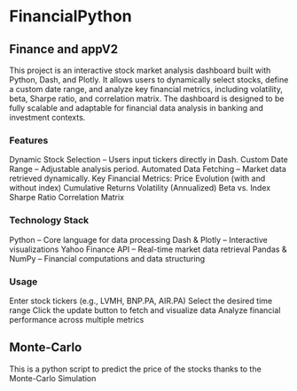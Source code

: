 # FinancialPython

## Finance and appV2
This project is an interactive stock market analysis dashboard built with Python, Dash, and Plotly. It allows users to dynamically select stocks, define a custom date range, and analyze key financial metrics, including volatility, beta, Sharpe ratio, and correlation matrix. The dashboard is designed to be fully scalable and adaptable for financial data analysis in banking and investment contexts.
 
### Features
Dynamic Stock Selection – Users input tickers directly in Dash.
Custom Date Range – Adjustable analysis period.
Automated Data Fetching – Market data retrieved dynamically.
Key Financial Metrics:
Price Evolution (with and without index)
Cumulative Returns
Volatility (Annualized)
Beta vs. Index
Sharpe Ratio
Correlation Matrix

### Technology Stack
Python – Core language for data processing
Dash & Plotly – Interactive visualizations
Yahoo Finance API – Real-time market data retrieval
Pandas & NumPy – Financial computations and data structuring

### Usage
Enter stock tickers (e.g., LVMH, BNP.PA, AIR.PA)
Select the desired time range
Click the update button to fetch and visualize data
Analyze financial performance across multiple metrics

## Monte-Carlo
This is a python script to predict the price of the stocks thanks to the Monte-Carlo Simulation